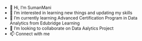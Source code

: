 - 👋 Hi, I’m SumanMani
- 👀 I’m interested in learning new things and updating my skills
- 🌱 I’m currently learning Advanced Certification Program in Data Analytics from Edubridge Learning
- 💞️ I’m looking to collaborate on Data Aalytics Project
- 📫 Connect with me

<!---
SumanMani/SumanMani is a ✨ special ✨ repository because its `README.md` (this file) appears on your GitHub profile.
You can click the Preview link to take a look at your changes.
--->
